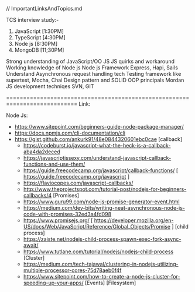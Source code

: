 // ImportantLinksAndTopics.md

TCS interview study:-
  1. JavaScript [1:30PM]
  2. TypeScript [4:30PM]
  3. Node js [8:30PM]
  4. MongoDB [11;30PM]
 
Strong understanding of JavaScript/OO JS
JS quirks and workaround
Working knowledge of Node js
Node js Framework Express, Hapi, Sails
Understand Asynchronous request handling tech
Testing framework like supertest, Mocha, Chai
Design pattern and SOLID OOP principals
Mordan JS development techniqes
SVN, GIT

===========================================================================
Link:

Node Js:

  - https://www.sitepoint.com/beginners-guide-node-package-manager/
  - https://docs.npmjs.com/cli-documentation/cli
  - https://gist.github.com/ankurk91/48e0844320601ebc0cae
  [callback]
    - https://codeburst.io/javascript-what-the-heck-is-a-callback-aba4da2deced
    - https://javascriptissexy.com/understand-javascript-callback-functions-and-use-them/
    - https://guide.freecodecamp.org/javascript/callback-functions/ [ https://guide.freecodecamp.org/javascript ]
    - https://flaviocopes.com/javascript-callbacks/
    - http://www.theprojectspot.com/tutorial-post/nodejs-for-beginners-callbacks/4
  [Promises]
    - https://www.guru99.com/node-js-promise-generator-event.html
    - https://medium.com/dev-bits/writing-neat-asynchronous-node-js-code-with-promises-32ed3a4fd098
    - https://www.promisejs.org/ [ https://developer.mozilla.org/en-US/docs/Web/JavaScript/Reference/Global_Objects/Promise ]
  [child process]
    - https://zaiste.net/nodejs-child-process-spawn-exec-fork-async-await/
    - https://www.tutlane.com/tutorial/nodejs/nodejs-child-process
  [Cluster]
    - https://medium.com/tech-tajawal/clustering-in-nodejs-utilizing-multiple-processor-cores-75d78aeb0f4f
    - https://www.sitepoint.com/how-to-create-a-node-js-cluster-for-speeding-up-your-apps/
  [Events]
  [Filesystem]

